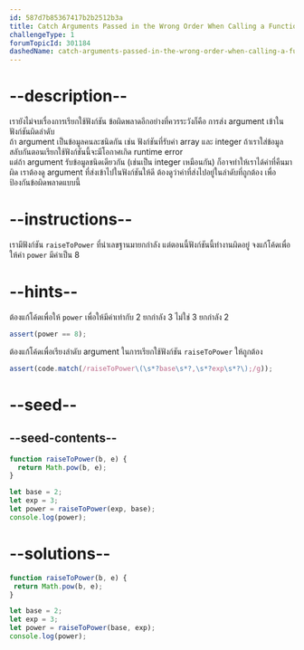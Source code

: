 ```yaml
---
id: 587d7b85367417b2b2512b3a
title: Catch Arguments Passed in the Wrong Order When Calling a Function
challengeType: 1
forumTopicId: 301184
dashedName: catch-arguments-passed-in-the-wrong-order-when-calling-a-function
---
```


# --description--

เรายังไม่จบเรื่องการเรียกใช้ฟังก์ชัน ข้อผิดพลาดอีกอย่างที่ควรระวังก็คือ การส่ง argument เข้าในฟังก์ชันผิดลำดับ  
ถ้า argument เป็นข้อมูลคนละชนิดกัน เช่น ฟังก์ชันที่รับค่า array และ integer ถ้าเราใส่ข้อมูลสลับกันตอนเรียกใช้ฟังก์ชันนี้จะมีโอกาศเกิด runtime error  
แต่ถ้า argument รับข้อมูลชนิดเดียวกัน (เช่นเป็น integer เหมือนกัน) ก็อาจทำให้เราได้ค่าที่คืนมาผิด เราต้องดู argument ที่ส่งเข้าไปในฟังก์ชันให้ดี ต้องดูว่าค่าที่ส่งไปอยู่ในลำดับที่ถูกต้อง เพื่อป้องกันข้อผิดพลาดแบบนี้

# --instructions--

เรามีฟังก์ชัน `raiseToPower` ที่นำเลขฐานมายกกำลัง แต่ตอนนี้ฟังก์ชันนี้ทำงานผิดอยู่ จงแก้โค้ดเพื่อให้ค่า `power` มีค่าเป็น 8

# --hints--

ต้องแก้โค้ดเพื่อให้ `power` เพื่อให้มีค่าเท่ากับ 2 ยกกำลัง 3 ไม่ใช่ 3 ยกกำลัง 2

```js
assert(power == 8);
```

ต้องแก้โค้ดเพื่อเรียงลำดับ argument ในการเรียกใช้ฟังก์ชัน `raiseToPower` ให้ถูกต้อง

```js
assert(code.match(/raiseToPower\(\s*?base\s*?,\s*?exp\s*?\);/g));
```

# --seed--

## --seed-contents--

```js
function raiseToPower(b, e) {
  return Math.pow(b, e);
}

let base = 2;
let exp = 3;
let power = raiseToPower(exp, base);
console.log(power);
```

# --solutions--

```js
function raiseToPower(b, e) {
 return Math.pow(b, e);
}

let base = 2;
let exp = 3;
let power = raiseToPower(base, exp);
console.log(power);
```
